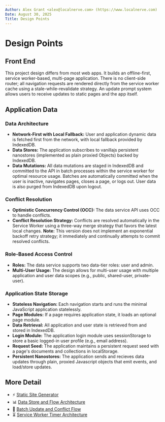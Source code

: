 ```yaml
---
Author: Alex Grant <alex@localnerve.com> (https://www.localnerve.com)
Date: August 30, 2025
Title: Design Points
---
```


# Design Points

## Front End

This project design differs from most web apps. It builds an offline-first, service worker-based, multi-page application. There is no client-side router; all navigation requests are rendered directly from the service worker cache using a stale-while-revalidate strategy. An update prompt system allows users to receive updates to static pages and the app itself.

## Application Data

### Data Architecture

* **Network-First with Local Fallback:** User and application dynamic data is fetched first from the network, with local fallback provided by IndexedDB.
* **Data Stores:** The application subscribes to vanillajs persistent nanostores (implemented as plain proxied Objects) backed by IndexedDB.
* **Data Mutations:** All data mutations are staged in IndexedDB and committed to the API in batch processes within the service worker for optimal resource usage. Batches are automatically committed when the user is inactive, navigates pages, closes a page, or logs out. User data is also purged from IndexedDB upon logout.

### Conflict Resolution

* **Optimistic Concurrency Control (OCC):** The data service API uses OCC to handle conflicts.
* **Conflict Resolution Strategy:** Conflicts are resolved automatically in the Service Worker using a three-way merge strategy that favors the latest local changes. **Note:** This version does not implement an exponential backoff retry strategy; it immediately and continually attempts to commit resolved conflicts.

### Role-Based Access Control

* **Roles:** The data service supports two data-tier roles: user and admin.
* **Multi-User Usage:** The design allows for multi-user usage with multiple application and user data scopes (e.g., public, shared-user, private-user).

### Application State Storage

* **Stateless Navigation:** Each navigation starts and runs the minimal JavaScript application statelessly.
* **Page Modules:** If a page requires application state, it loads an optional page module.
* **Data Retrieval:** All application and user state is retrieved from and stored in IndexedDB.
* **Login Module:** The application login module uses sessionStorage to store a basic logged-in user profile (e.g., email address).
* **Request Seed:** The application maintains a persistent request seed with a page's documents and collections in localStorage.
* **Persistent Nanostores:** The application sends and recieves data updates through plain, proxied Javascript objects that emit events, and load/store updates.

## More Detail

*  ⚡ [Static Site Generator](static-site-generator.md)
*  📊 [Data Store and Flow Architecture](nanostores.md)
*  📡 [Batch Update and Conflict Flow](batch-updates.md)
*  ⏳ [Service Worker Timer Architecture](heartbeat-timer.md)